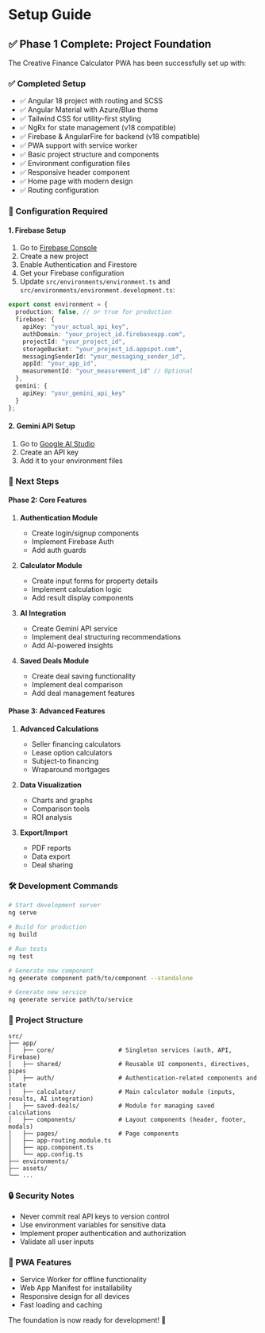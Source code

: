# Setup Guide

## ✅ Phase 1 Complete: Project Foundation

The Creative Finance Calculator PWA has been successfully set up with:

### ✅ Completed Setup
- ✅ Angular 18 project with routing and SCSS
- ✅ Angular Material with Azure/Blue theme
- ✅ Tailwind CSS for utility-first styling
- ✅ NgRx for state management (v18 compatible)
- ✅ Firebase & AngularFire for backend (v18 compatible)
- ✅ PWA support with service worker
- ✅ Basic project structure and components
- ✅ Environment configuration files
- ✅ Responsive header component
- ✅ Home page with modern design
- ✅ Routing configuration

### 🔧 Configuration Required

#### 1. Firebase Setup
1. Go to [Firebase Console](https://console.firebase.google.com/)
2. Create a new project
3. Enable Authentication and Firestore
4. Get your Firebase configuration
5. Update `src/environments/environment.ts` and `src/environments/environment.development.ts`:

```typescript
export const environment = {
  production: false, // or true for production
  firebase: {
    apiKey: "your_actual_api_key",
    authDomain: "your_project_id.firebaseapp.com",
    projectId: "your_project_id",
    storageBucket: "your_project_id.appspot.com",
    messagingSenderId: "your_messaging_sender_id",
    appId: "your_app_id",
    measurementId: "your_measurement_id" // Optional
  },
  gemini: {
    apiKey: "your_gemini_api_key"
  }
};
```

#### 2. Gemini API Setup
1. Go to [Google AI Studio](https://makersuite.google.com/app/apikey)
2. Create an API key
3. Add it to your environment files

### 🚀 Next Steps

#### Phase 2: Core Features
1. **Authentication Module**
   - Create login/signup components
   - Implement Firebase Auth
   - Add auth guards

2. **Calculator Module**
   - Create input forms for property details
   - Implement calculation logic
   - Add result display components

3. **AI Integration**
   - Create Gemini API service
   - Implement deal structuring recommendations
   - Add AI-powered insights

4. **Saved Deals Module**
   - Create deal saving functionality
   - Implement deal comparison
   - Add deal management features

#### Phase 3: Advanced Features
1. **Advanced Calculations**
   - Seller financing calculators
   - Lease option calculators
   - Subject-to financing
   - Wraparound mortgages

2. **Data Visualization**
   - Charts and graphs
   - Comparison tools
   - ROI analysis

3. **Export/Import**
   - PDF reports
   - Data export
   - Deal sharing

### 🛠 Development Commands

```bash
# Start development server
ng serve

# Build for production
ng build

# Run tests
ng test

# Generate new component
ng generate component path/to/component --standalone

# Generate new service
ng generate service path/to/service
```

### 📁 Project Structure

```
src/
├── app/
│   ├── core/                  # Singleton services (auth, API, Firebase)
│   ├── shared/                # Reusable UI components, directives, pipes
│   ├── auth/                  # Authentication-related components and state
│   ├── calculator/            # Main calculator module (inputs, results, AI integration)
│   ├── saved-deals/           # Module for managing saved calculations
│   ├── components/            # Layout components (header, footer, modals)
│   ├── pages/                 # Page components
│   ├── app-routing.module.ts
│   ├── app.component.ts
│   └── app.config.ts
├── environments/
├── assets/
└── ...
```

### 🔒 Security Notes
- Never commit real API keys to version control
- Use environment variables for sensitive data
- Implement proper authentication and authorization
- Validate all user inputs

### 📱 PWA Features
- Service Worker for offline functionality
- Web App Manifest for installability
- Responsive design for all devices
- Fast loading and caching

The foundation is now ready for development! 🎉 